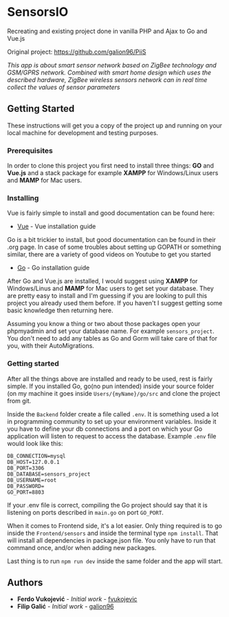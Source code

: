 # SensorsIO

Recreating and existing project done in vanilla PHP and Ajax to Go and Vue.js

Original project: https://github.com/galion96/PiiS

*This app is about smart sensor network based on ZigBee technology and GSM/GPRS network. Combined with smart home design which uses the described hardware, ZigBee wireless sensors network can in real time collect the values of sensor parameters*

## Getting Started

These instructions will get you a copy of the project up and running on your local machine for development and testing purposes. 

### Prerequisites

In order to clone this project you first need to install three things: **GO** and **Vue.js** and a stack package for example **XAMPP** for Windows/Linux users and **MAMP** for Mac users.

### Installing

Vue is fairly simple to install and good documentation can be found here: 

* [Vue](https://vuejs.org/v2/guide/installation.html) - Vue installation guide 

Go is a bit trickier to install, but good documentation can be found in their .org page. In case of some troubles about setting up GOPATH or something similar, there are a variety of good videos on Youtube to get you started

* [Go](https://golang.org/doc/install) - Go installation guide

After Go and Vue.js are installed, I would suggest using **XAMPP** for Windows/Linus and **MAMP** for Mac users to get set your database. 
They are pretty easy to install and I'm guessing if you are looking to pull this project you already used them before.
If you haven't I suggest getting some basic knowledge then returning here.

Assuming you know a thing or two about those packages open your phpmyadmin and set your database name. For example `sensors_project`. You don't need to add any tables as Go and Gorm will take care  of that for you, with their AutoMigrations.

### Getting started

After all the things above are installed and ready to be used, rest is fairly simple. If you installed Go, go(no pun intended) inside your source folder (on my machine it goes inside `Users/{myName}/go/src` and clone the project from git.

Inside the `Backend` folder create a file called `.env`. It is something used a lot in programming community to set up your environment variables. Inside it you have to define your db connections and a port on which your Go application will listen to request to access the database. Example `.env` file would look like this:

```
DB_CONNECTION=mysql
DB_HOST=127.0.0.1
DB_PORT=3306
DB_DATABASE=sensors_project
DB_USERNAME=root
DB_PASSWORD=
GO_PORT=8803
```

If your .env file is correct, compiling the Go project should say that it is listening on ports described in `main.go` on port `GO_PORT`.

When it comes to Frontend side, it's a lot easier. Only thing required is to go inside the `Frontend/sensors` and inside the terminal type `npm install`. That will install all dependencies in package.json file. You only have to run that command once, and/or when adding new packages.

Last thing is to run `npm run dev` inside the same folder and the app will start.

## Authors

* **Ferdo Vukojević** - *Initial work* - [fvukojevic](https://github.com/fvukojevic)
* **Filip Galić** - *Initial work* - [galion96](https://github.com/galion96)
